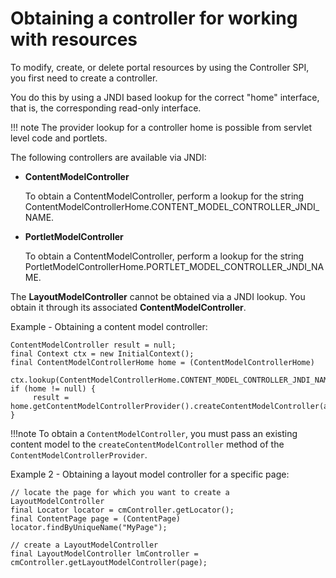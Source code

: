 # Obtaining a controller for working with resources

To modify, create, or delete portal resources by using the Controller SPI, you first need to create a controller.

You do this by using a JNDI based lookup for the correct "home" interface, that is, the corresponding read-only interface.

!!! note
    The provider lookup for a controller home is possible from servlet level code and portlets.

The following controllers are available via JNDI:

-   **ContentModelController**

    To obtain a ContentModelController, perform a lookup for the string ContentModelControllerHome.CONTENT\_MODEL\_CONTROLLER\_JNDI\_NAME.

-   **PortletModelController**

    To obtain a ContentModelController, perform a lookup for the string PortletModelControllerHome.PORTLET\_MODEL\_CONTROLLER\_JNDI\_NAME.


The **LayoutModelController** cannot be obtained via a JNDI lookup. You obtain it through its associated **ContentModelController**.

Example - Obtaining a content model controller:

```
ContentModelController result = null;
final Context ctx = new InitialContext();
final ContentModelControllerHome home = (ContentModelControllerHome) 
     ctx.lookup(ContentModelControllerHome.CONTENT_MODEL_CONTROLLER_JNDI_NAME);
if (home != null) {
     result = home.getContentModelControllerProvider().createContentModelController(aContentModel);
}

```

!!!note
    To obtain a `ContentModelController`, you must pass an existing content model to the `createContentModelController` method of the `ContentModelControllerProvider`.

Example 2 - Obtaining a layout model controller for a specific page:

```
// locate the page for which you want to create a LayoutModelController
final Locator locator = cmController.getLocator();
final ContentPage page = (ContentPage) locator.findByUniqueName("MyPage");

// create a LayoutModelController
final LayoutModelController lmController = cmController.getLayoutModelController(page);

```


<!-- **Related information**  


[Obtain a model from the portal](../dev/dgn_modelobt.md)

[Making modifications by using the Controller SPI](../dev/ctrlrapit_mdfy.md) -->

